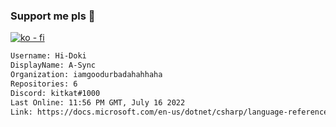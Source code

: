 ### Support me pls 🙏

[![ko - fi](https://ko-fi.com/img/githubbutton_sm.svg)](https://ko-fi.com/O5O4D6DP7)

  ```txt
  Username: Hi-Doki
  DisplayName: A-Sync
  Organization: iamgoodurbadahahhaha
  Repositories: 6
  Discord: kitkat#1000
  Last Online: 11:56 PM GMT, July 16 2022
  Link: https://docs.microsoft.com/en-us/dotnet/csharp/language-reference/keywords/async
  ```       